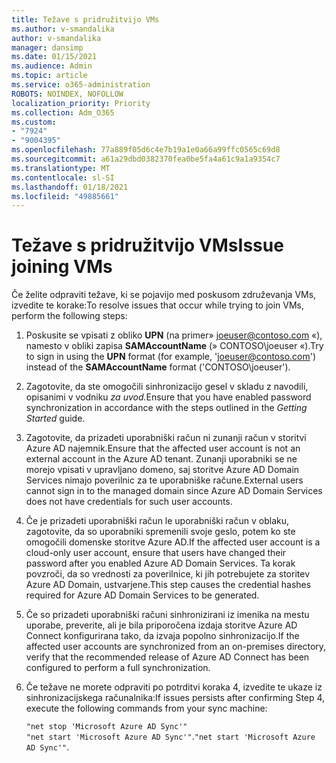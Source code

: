 ```yaml
---
title: Težave s pridružitvijo VMs
ms.author: v-smandalika
author: v-smandalika
manager: dansimp
ms.date: 01/15/2021
ms.audience: Admin
ms.topic: article
ms.service: o365-administration
ROBOTS: NOINDEX, NOFOLLOW
localization_priority: Priority
ms.collection: Adm_O365
ms.custom:
- "7924"
- "9004395"
ms.openlocfilehash: 77a889f05d6c4e7b19a1e0a66a99ffc0565c69d8
ms.sourcegitcommit: a61a29dbd0382370fea0be5fa4a61c9a1a9354c7
ms.translationtype: MT
ms.contentlocale: sl-SI
ms.lasthandoff: 01/18/2021
ms.locfileid: "49885661"
---
```

# <a name="issue-joining-vms"></a><span data-ttu-id="3bbcd-102">Težave s pridružitvijo VMs</span><span class="sxs-lookup"><span data-stu-id="3bbcd-102">Issue joining VMs</span></span>

<span data-ttu-id="3bbcd-103">Če želite odpraviti težave, ki se pojavijo med poskusom združevanja VMs, izvedite te korake:</span><span class="sxs-lookup"><span data-stu-id="3bbcd-103">To resolve issues that occur while trying to join VMs, perform the following steps:</span></span>

1. <span data-ttu-id="3bbcd-104">Poskusite se vpisati z obliko **UPN** (na primer» joeuser@contoso.com «), namesto v obliki zapisa **SAMAccountName** (» CONTOSO\joeuser «).</span><span class="sxs-lookup"><span data-stu-id="3bbcd-104">Try to sign in using the **UPN** format (for example, 'joeuser@contoso.com') instead of the **SAMAccountName** format ('CONTOSO\joeuser').</span></span>
2. <span data-ttu-id="3bbcd-105">Zagotovite, da ste omogočili sinhronizacijo gesel v skladu z navodili, opisanimi v vodniku *za uvod.*</span><span class="sxs-lookup"><span data-stu-id="3bbcd-105">Ensure that you have enabled password synchronization in accordance with the steps outlined in the *Getting Started* guide.</span></span>
3. <span data-ttu-id="3bbcd-106">Zagotovite, da prizadeti uporabniški račun ni zunanji račun v storitvi Azure AD najemnik.</span><span class="sxs-lookup"><span data-stu-id="3bbcd-106">Ensure that the affected user account is not an external account in the Azure AD tenant.</span></span> <span data-ttu-id="3bbcd-107">Zunanji uporabniki se ne morejo vpisati v upravljano domeno, saj storitve Azure AD Domain Services nimajo poverilnic za te uporabniške račune.</span><span class="sxs-lookup"><span data-stu-id="3bbcd-107">External users cannot sign in to the managed domain since Azure AD Domain Services does not have credentials for such user accounts.</span></span>
4. <span data-ttu-id="3bbcd-108">Če je prizadeti uporabniški račun le uporabniški račun v oblaku, zagotovite, da so uporabniki spremenili svoje geslo, potem ko ste omogočili domenske storitve Azure AD.</span><span class="sxs-lookup"><span data-stu-id="3bbcd-108">If the affected user account is a cloud-only user account, ensure that users have changed their password after you enabled Azure AD Domain Services.</span></span> <span data-ttu-id="3bbcd-109">Ta korak povzroči, da so vrednosti za poverilnice, ki jih potrebujete za storitev Azure AD Domain, ustvarjene.</span><span class="sxs-lookup"><span data-stu-id="3bbcd-109">This step causes the credential hashes required for Azure AD Domain Services to be generated.</span></span>
5. <span data-ttu-id="3bbcd-110">Če so prizadeti uporabniški računi sinhronizirani iz imenika na mestu uporabe, preverite, ali je bila priporočena izdaja storitve Azure AD Connect konfigurirana tako, da izvaja popolno sinhronizacijo.</span><span class="sxs-lookup"><span data-stu-id="3bbcd-110">If the affected user accounts are synchronized from an on-premises directory, verify that the recommended release of Azure AD Connect has been configured to perform a full synchronization.</span></span>
6. <span data-ttu-id="3bbcd-111">Če težave ne morete odpraviti po potrditvi koraka 4, izvedite te ukaze iz sinhronizacijskega računalnika:</span><span class="sxs-lookup"><span data-stu-id="3bbcd-111">If issues persists after confirming Step 4, execute the following commands from your sync machine:</span></span>
 
     `"net stop 'Microsoft Azure AD Sync'"`  
     <span data-ttu-id="3bbcd-112">`"net start 'Microsoft Azure AD Sync'"`.</span><span class="sxs-lookup"><span data-stu-id="3bbcd-112">`"net start 'Microsoft Azure AD Sync'"`.</span></span>
